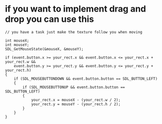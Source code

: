 # if you want to implement drag and drop you can use this

    // you have a task just make the texture follow you when moving

    int mouseX;
    int mouseY;
    SDL_GetMouseState(&mouseX, &mouseY);

    if (event.button.x >= your_rect.x && event.button.x <= your_rect.x + your_rect.w &&
        event.button.y >= your_rect.y && event.button.y <= your_rect.y + your_rect.h)
    {
        if (SDL_MOUSEBUTTONDOWN && event.button.button == SDL_BUTTON_LEFT)
        {
            if (SDL_MOUSEBUTTONUP && event.button.button == SDL_BUTTON_LEFT)
            {
                your_rect.x = mouseX - (your_rect.w / 2);
                your_rect.y = mouseY - (your_rect.h / 2);
            }
        }
    }

